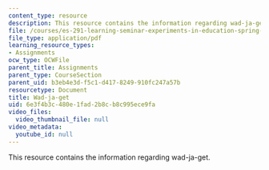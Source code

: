 ```yaml
---
content_type: resource
description: This resource contains the information regarding wad-ja-get.
file: /courses/es-291-learning-seminar-experiments-in-education-spring-2003/6e3f4b3c480e1fad2b8cb8c995ece9fa_MITES_291S03_3a_wad.pdf
file_type: application/pdf
learning_resource_types:
- Assignments
ocw_type: OCWFile
parent_title: Assignments
parent_type: CourseSection
parent_uid: b3eb4e3d-f5c1-d417-8249-910fc247a57b
resourcetype: Document
title: Wad-ja-get
uid: 6e3f4b3c-480e-1fad-2b8c-b8c995ece9fa
video_files:
  video_thumbnail_file: null
video_metadata:
  youtube_id: null
---
```

This resource contains the information regarding wad-ja-get.

